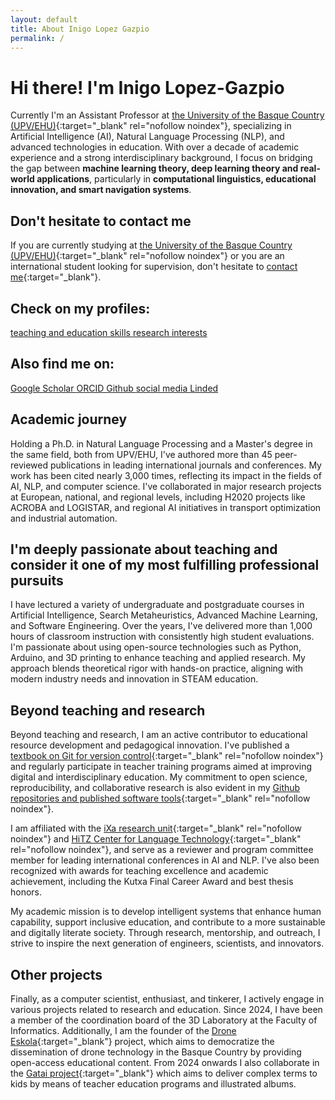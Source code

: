 ```yaml
---
layout: default
title: About Inigo Lopez Gazpio
permalink: /
---
```


<h1 class="project-tagline">Hi there! I'm Inigo Lopez-Gazpio </h1>

Currently I'm an Assistant Professor at [the University of the Basque Country (UPV/EHU)](http://www.ehu.eus/en){:target="_blank" rel="nofollow noindex"},
specializing in Artificial Intelligence (AI), Natural Language Processing (NLP), and advanced technologies in education.
With over a decade of academic experience and a strong interdisciplinary background, I focus on bridging the gap between <b>machine learning theory, deep learning theory and real-world applications</b>,
particularly in <b>computational linguistics, educational innovation, and smart navigation systems</b>.

<h2 class="project-tagline">Don't hesitate to contact me</h2>

If you are currently studying at [the University of the Basque Country (UPV/EHU)](http://www.ehu.eus/en){:target="_blank" rel="nofollow noindex"} or you are an international student looking for supervision, don't hesitate to
[contact me]( {{site.base_url}}/contact){:target="_blank"}.

<h2 class="project-tagline">Check on my profiles:</h2>

<a href="{{ site.baseurl }}/teaching" target="_blank" class="icon-link">
  <i class="fas fa-user-graduate"></i>
  <span class="label">teaching and education skills </span>
  <i class="fas fa-user-graduate"></i>
</a>

<a href="{{ site.baseurl }}/research" target="_blank" class="icon-link">
  <i class="fas fa-microscope"></i>
  <span class="label">research interests </span>
  <i class="fas fa-microscope"></i>
</a>

<h2 class="project-tagline">Also find me on:</h2>

<a href="https://scholar.google.es/citations?user=-gVoBIsAAAAJ&hl=en&authuser=1" target="_blank" class="icon-link" rel="noindex nofollow">
  <i class="fas fa-graduation-cap"></i>
  <span class="label"> Google Scholar </span>
  <i class="fas fa-graduation-cap"></i>
</a>

<a href="https://orcid.org/my-orcid?orcid=0000-0002-7479-4718" target="_blank" class="icon-link" rel="noindex nofollow">
  <i class="fab fa-orcid"></i>
  <span class="label"> ORCID </span>
  <i class="fab fa-orcid"></i>
</a>


<a href="https://github.com/ilopezgazpio/" target="_blank" class="icon-link" rel="noindex nofollow">
  <i class="fas fa-code-branch"></i>
  <span class="label"> Github </span>
  <i class="fas fa-code-branch"></i>
</a>


<a href="https://x.com/i_lopez_gazpio?lang=en" target="_blank" class="icon-link" rel="noindex nofollow">
  <i class="fas fa-times"></i>
  <span class="label">social media </span>
  <i class="fas fa-times"></i>
</a>

<a href="https://www.linkedin.com/in/inigolopezgazpio/" target="_blank" class="icon-link" rel="noindex nofollow">
  <i class="fab fa-linkedin-in"></i>
  <span class="label"> Linded </span>
  <i class="fab fa-linkedin-in"></i>
</a>


<h2 class="project-tagline">Academic journey</h2>

Holding a Ph.D. in Natural Language Processing and a Master's degree in the same field, both from UPV/EHU, I've authored more than 45 peer-reviewed publications in leading international journals and conferences.
My work has been cited nearly 3,000 times, reflecting its impact in the fields of AI, NLP, and computer science.
I've collaborated in major research projects at European, national, and regional levels, including H2020 projects like ACROBA and LOGISTAR, and regional AI initiatives in transport optimization and industrial automation.

<h2 class="project-tagline">I'm deeply passionate about teaching and consider it one of my most fulfilling professional pursuits</h2>

I have lectured a variety of undergraduate and postgraduate courses in Artificial Intelligence, Search Metaheuristics, Advanced Machine Learning, and Software Engineering.
Over the years, I've delivered more than 1,000 hours of classroom instruction with consistently high student evaluations.
I'm passionate about using open-source technologies such as Python, Arduino, and 3D printing to enhance teaching and applied research.
My approach blends theoretical rigor with hands-on practice, aligning with modern industry needs and innovation in STEAM education.

<h2 class="project-tagline">Beyond teaching and research</h2>

Beyond teaching and research, I am an active contributor to educational resource development and pedagogical innovation.
I've published a [textbook on Git for version control](https://www.ueu.eus/argitaletxea/liburuak/git-bertsioak-kontrolatzeko-sistemarako-eskuliburua){:target="_blank" rel="nofollow noindex"}
and regularly participate in teacher training programs aimed at improving digital and interdisciplinary education.
My commitment to open science, reproducibility, and collaborative research is also evident in my [Github repositories and published software tools](https://github.com/ilopezgazpio/){:target="_blank" rel="nofollow noindex"}.

I am affiliated with the [iXa research unit](https://www.ixa.eus/?language=en){:target="_blank" rel="nofollow noindex"} and [HiTZ Center for Language Technology](https://www.hitz.eus/){:target="_blank" rel="nofollow noindex"},
and serve as a reviewer and program committee member for leading international conferences in AI and NLP.
I've also been recognized with awards for teaching excellence and academic achievement, including the Kutxa Final Career Award and best thesis honors.

My academic mission is to develop intelligent systems that enhance human capability, support inclusive education, and contribute to a more sustainable and digitally literate society.
Through research, mentorship, and outreach, I strive to inspire the next generation of engineers, scientists, and innovators.

<h2 class="project-tagline">Other projects</h2>

Finally, as a computer scientist, enthusiast, and tinkerer, I actively engage in various projects related to research and education.
Since 2024, I have been a member of the coordination board of the 3D Laboratory at the Faculty of Informatics.
Additionally, I am the founder of the [Drone Eskola](https://www.droneskola.eus){:target="_blank"} project,
which aims to democratize the dissemination of drone technology in the Basque Country by providing open-access educational content.
From 2024 onwards I also collaborate in the [Gatai project](https://www.gatai.eus){:target="_blank"} which aims to deliver complex terms to kids by means of teacher education programs and illustrated albums.








